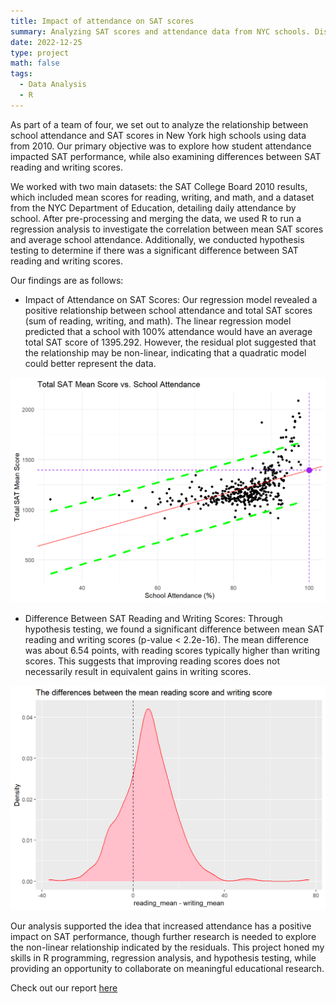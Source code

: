 ```yaml
---
title: Impact of attendance on SAT scores
summary: Analyzing SAT scores and attendance data from NYC schools. Discover how school attendance impacts performance
date: 2022-12-25
type: project
math: false
tags:
  - Data Analysis
  - R
---
```


As part of a team of four, we set out to analyze the relationship between school attendance and SAT scores in New York high schools using data from 2010. Our primary objective was to explore how student attendance impacted SAT performance, while also examining differences between SAT reading and writing scores.

We worked with two main datasets: the SAT College Board 2010 results, which included mean scores for reading, writing, and math, and a dataset from the NYC Department of Education, detailing daily attendance by school. After pre-processing and merging the data, we used R to run a regression analysis to investigate the correlation between mean SAT scores and average school attendance. Additionally, we conducted hypothesis testing to determine if there was a significant difference between SAT reading and writing scores.

Our findings are as follows:

- Impact of Attendance on SAT Scores: Our regression model revealed a positive relationship between school attendance and total SAT scores (sum of reading, writing, and math). The linear regression model predicted that a school with 100% attendance would have an average total SAT score of 1395.292. However, the residual plot suggested that the relationship may be non-linear, indicating that a quadratic model could better represent the data.

![SAT analysis](image.png)

- Difference Between SAT Reading and Writing Scores: Through hypothesis testing, we found a significant difference between mean SAT reading and writing scores (p-value < 2.2e-16). The mean difference was about 6.54 points, with reading scores typically higher than writing scores. This suggests that improving reading scores does not necessarily result in equivalent gains in writing scores.

![SAT analysis](image2.png)

Our analysis supported the idea that increased attendance has a positive impact on SAT performance, though further research is needed to explore the non-linear relationship indicated by the residuals. This project honed my skills in R programming, regression analysis, and hypothesis testing, while providing an opportunity to collaborate on meaningful educational research.

Check out our report [here](../../uploads/report.html)